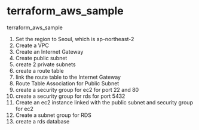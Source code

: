 # terraform_aws_sample
terraform_aws_sample

1. Set the region to Seoul, which is ap-northeast-2
2. Create a VPC
3. Create an Internet Gateway
4. Create public subnet
5. create 2 private subnets
6. create a route table
7. link the route table to the Internet Gateway
8. Route Table Association for Public Subnet
9. create a security group for ec2 for port 22 and 80
11. create a security group for rds for port 5432
12. Create an ec2 instance linked with the public subnet and security group for ec2
13. Create a subnet group for RDS 
14. create a rds database
